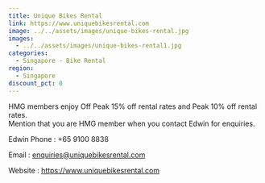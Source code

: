 ```yaml
---
title: Unique Bikes Rental
link: https://www.uniquebikesrental.com
image: ../../assets/images/unique-bikes-rental.jpg
images:
  - ../../assets/images/unique-bikes-rental1.jpg
categories:
  - Singapore - Bike Rental
region:
  - Singapore
discount_pct: 0
---
```


HMG members enjoy Off Peak 15% off rental rates and Peak 10% off rental rates. \
Mention that you are HMG member when you contact Edwin for enquiries.

Edwin Phone : +65 9100 8838

Email : enquiries@uniquebikesrental.com

Website : https://www.uniquebikesrental.com
